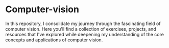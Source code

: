 # Computer-vision
In this repository, I consolidate my journey through the fascinating field of computer vision. Here you'll find a collection of exercises, projects, and resources that I've explored while deepening my understanding of the core concepts and applications of computer vision.
